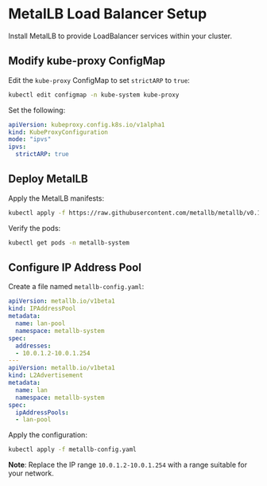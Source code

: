 # MetalLB Load Balancer Setup

Install MetalLB to provide LoadBalancer services within your cluster.

## Modify kube-proxy ConfigMap

Edit the `kube-proxy` ConfigMap to set `strictARP` to `true`:

```bash
kubectl edit configmap -n kube-system kube-proxy
```

Set the following:

```yaml
apiVersion: kubeproxy.config.k8s.io/v1alpha1
kind: KubeProxyConfiguration
mode: "ipvs"
ipvs:
  strictARP: true
```

## Deploy MetalLB

Apply the MetalLB manifests:

```bash
kubectl apply -f https://raw.githubusercontent.com/metallb/metallb/v0.14.5/config/manifests/metallb-native.yaml
```

Verify the pods:

```bash
kubectl get pods -n metallb-system
```

## Configure IP Address Pool

Create a file named `metallb-config.yaml`:

```yaml
apiVersion: metallb.io/v1beta1
kind: IPAddressPool
metadata:
  name: lan-pool
  namespace: metallb-system
spec:
  addresses:
  - 10.0.1.2-10.0.1.254
---
apiVersion: metallb.io/v1beta1
kind: L2Advertisement
metadata:
  name: lan
  namespace: metallb-system
spec:
  ipAddressPools:
  - lan-pool
```

Apply the configuration:

```bash
kubectl apply -f metallb-config.yaml
```

**Note**: Replace the IP range `10.0.1.2-10.0.1.254` with a range suitable for your network.
